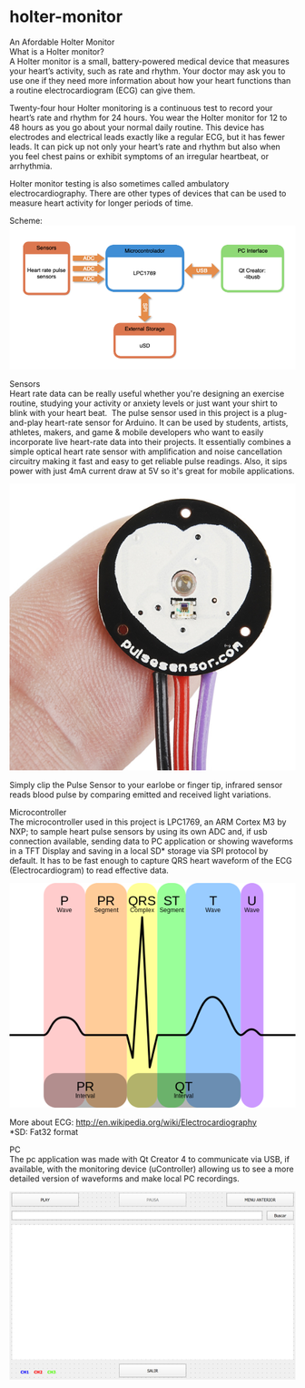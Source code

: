 # holter-monitor
An Afordable Holter Monitor    
What is a Holter monitor?  
A Holter monitor is a small, battery-powered medical device that measures your heart’s activity, such as rate and rhythm. Your doctor may ask you to use one if they need more information about how your heart functions than a routine electrocardiogram (ECG) can give them.

Twenty-four hour Holter monitoring is a continuous test to record your heart’s rate and rhythm for 24 hours. You wear the Holter monitor for 12 to 48 hours as you go about your normal daily routine. This device has electrodes and electrical leads exactly like a regular ECG, but it has fewer leads. It can pick up not only your heart’s rate and rhythm but also when you feel chest pains or exhibit symptoms of an irregular heartbeat, or arrhythmia.  
  
Holter monitor testing is also sometimes called ambulatory electrocardiography. There are other types of devices that can be used to measure heart activity for longer periods of time.  
  
Scheme:  
  ![alt text](https://github.com/matiasld/holter-monitor/blob/master/img/flowchart.png?raw=true)
  
  
Sensors  
Heart rate data can be really useful whether you're designing an exercise routine, studying your activity or anxiety levels or just want your shirt to blink with your heart beat. 
The pulse sensor used in this project is a plug-and-play heart-rate sensor for Arduino. It can be used by students, artists, athletes, makers, and game & mobile developers who want to easily incorporate live heart-rate data into their projects. It essentially combines a simple optical heart rate sensor with amplification and noise cancellation circuitry making it fast and easy to get reliable pulse readings. Also, it sips power with just 4mA current draw at 5V so it's great for mobile applications.  
  
![alt text](https://github.com/matiasld/holter-monitor/blob/master/img/sensor.jpg?raw=true)

Simply clip the Pulse Sensor to your earlobe or finger tip, infrared sensor reads blood pulse by comparing emitted and received light variations.  
  
Microcontroller  
The microcontroller used in this project is LPC1769, an ARM Cortex M3 by NXP; to sample heart pulse sensors by using its own ADC and, if usb connection available, sending data to PC application or showing waveforms in a TFT Display and saving in a local SD* storage via SPI protocol by default. It has to be fast enough to capture QRS heart waveform of the ECG (Electrocardiogram) to read effective data.  
  
  ![alt text](https://github.com/matiasld/holter-monitor/blob/master/img/ECG.png?raw=true)
  
More about ECG: http://en.wikipedia.org/wiki/Electrocardiography  
*SD: Fat32 format  
  
PC  
The pc application was made with Qt Creator 4 to communicate via USB, if available, with the monitoring device (uController) allowing us to see a more detailed version of waveforms and make local PC recordings.  
  
  ![alt text](https://github.com/matiasld/holter-monitor/blob/master/img/qt2.png?raw=true)

